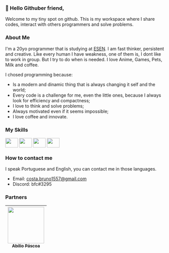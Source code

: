 ### 👋 Hello Githuber friend,
Welcome to my tiny spot on github. This is my workspace where I share codes, interact with others programmers and solve problems.

### About Me
I'm a 20yo programmer that is studying at [ESEN](https://www.esenviseu.net/). 
I am fast thinker, persistent and creative. Like every human I have weakness, one of them is, I dont like to work in group. But I try to do when is needed.
I love Anime, Games, Pets, Milk and coffee.

I chosed programming because:
- Is a modern and dinamic thing that is always changing it self and the world;
- Every code is a challenge for me, even the little ones, because I always look for efficiency and compactness;
- I love to think and solve problems;
- Always motivated even if it seems impossible;
- I love coffee and innovate.

### My Skills
<div>
 <img align="center" height="30" width="40" src="https://cdn.jsdelivr.net/gh/devicons/devicon/icons/python/python-original.svg">
 <img align="center" height="30" width="40" src="https://cdn.jsdelivr.net/gh/devicons/devicon/icons/java/java-original.svg">
 <img align="center" height="30" width="40" src="https://cdn.jsdelivr.net/gh/devicons/devicon/icons/csharp/csharp-original.svg">
 <img align="center" height="30" width="40" src="https://cdn.jsdelivr.net/gh/devicons/devicon/icons/ruby/ruby-original.svg">
</div>

### How to contact me
I speak Portuguese and English, you can contact me in those languages.

 - Email: costa.bruno1557@gmail.com
 - Discord: bfc#3295

### Partners
[<img src="https://avatars.githubusercontent.com/u/51238719?s=400&v=4" width=115 > <br> <sub> Abílio Páscoa </sub>](https://github.com/Nerexbcd) |
| :---: |

